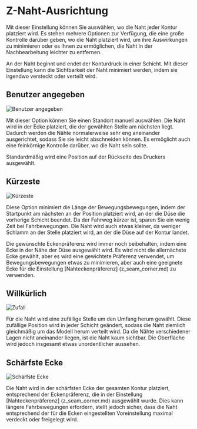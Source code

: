Z-Naht-Ausrichtung
====
Mit dieser Einstellung können Sie auswählen, wo die Naht jeder Kontur platziert wird. Es stehen mehrere Optionen zur Verfügung, die eine große Kontrolle darüber geben, wo die Naht platziert wird, um ihre Auswirkungen zu minimieren oder es Ihnen zu ermöglichen, die Naht in der Nachbearbeitung leichter zu entfernen.

An der Naht beginnt und endet der Konturdruck in einer Schicht. Mit dieser Einstellung kann die Sichtbarkeit der Naht minimiert werden, indem sie irgendwo versteckt oder verteilt wird.

Benutzer angegeben
----
![Benutzer angegeben](../images/z_seam_type_user.png)

Mit dieser Option können Sie einen Standort manuell auswählen. Die Naht wird in der Ecke platziert, die der gewählten Stelle am nächsten liegt. Dadurch werden die Nähte normalerweise sehr eng aneinander ausgerichtet, sodass Sie sie leicht abschneiden können. Es ermöglicht auch eine feinkörnige Kontrolle darüber, wo die Naht sein sollte.

Standardmäßig wird eine Position auf der Rückseite des Druckers ausgewählt.

Kürzeste
----
![Kürzeste](../images/z_seam_type_shortest.png)

Diese Option minimiert die Länge der Bewegungsbewegungen, indem der Startpunkt am nächsten an der Position platziert wird, an der die Düse die vorherige Schicht beendet. Da der Fahrweg kürzer ist, sparen Sie ein wenig Zeit bei Fahrbewegungen. Die Naht wird auch etwas kleiner, da weniger Schlamm an der Stelle platziert wird, an der die Düse auf der Kontur landet.

Die gewünschte Eckenpräferenz wird immer noch beibehalten, indem eine Ecke in der Nähe der Düse ausgewählt wird. Es wird nicht die allernächste Ecke gewählt, aber es wird eine gewichtete Präferenz verwendet, um Bewegungsbewegungen etwas zu minimieren, aber auch eine geeignete Ecke für die Einstellung [Nahteckenpräferenz] (z_seam_corner.md) zu verwenden.

Willkürlich
----
![Zufall](../images/z_seam_type_random.png)

Für die Naht wird eine zufällige Stelle um den Umfang herum gewählt. Diese zufällige Position wird in jeder Schicht geändert, sodass die Naht ziemlich gleichmäßig um das Modell herum verteilt wird. Da die Nähte verschiedener Lagen nicht aneinander liegen, ist die Naht kaum sichtbar. Die Oberfläche wird jedoch insgesamt etwas unordentlicher aussehen.

Schärfste Ecke
----
![Schärfste Ecke](../images/z_seam_type_sharpest.png)

Die Naht wird in der schärfsten Ecke der gesamten Kontur platziert, entsprechend der Eckenpräferenz, die in der Einstellung [Nahteckenpräferenz] (z_seam_corner.md) ausgewählt wurde. Dies kann längere Fahrbewegungen erfordern, stellt jedoch sicher, dass die Naht entsprechend der für die Ecken eingestellten Voreinstellung maximal verdeckt oder freigelegt wird.